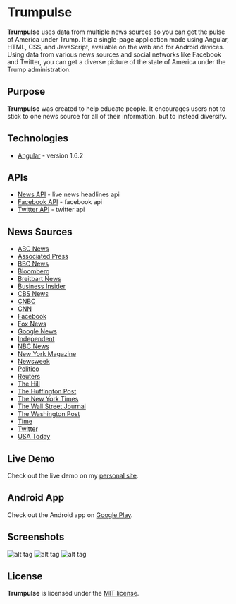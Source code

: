 # Trumpulse
**Trumpulse** uses data from multiple news sources so you can get the pulse of America under Trump. It is a single-page application made using Angular, HTML, CSS, and JavaScript, available on the web and for Android devices. Using data from various news sources and social networks like Facebook and Twitter, you can get a diverse picture of the state of America under the Trump administration.

## Purpose
**Trumpulse** was created to help educate people. It encourages users not to stick to one news source for all of their information. but to instead diversify.

## Technologies
* [Angular](https://angularjs.org/) - version 1.6.2

## APIs
* [News API](https://newsapi.org/) - live news headlines api
* [Facebook API](https://developers.facebook.com/) - facebook api
* [Twitter API](https://dev.twitter.com/) - twitter api

## News Sources
* [ABC News](https://abcnews.go.com/)
* [Associated Press](https://www.ap.org/)
* [BBC News](https://www.bbc.com/news)
* [Bloomberg](https://www.bloomberg.com/)
* [Breitbart News](http://www.breitbart.com/)
* [Business Insider](http://www.businessinsider.com/)
* [CBS News](https://www.cbsnews.com/)
* [CNBC](https://www.cnbc.com/)
* [CNN](https://www.cnn.com/)
* [Facebook](https://www.facebook.com/)
* [Fox News](https://www.foxnews.com/)
* [Google News](https://news.google.com/)
* [Independent](https://www.independent.co.uk/)
* [NBC News](https://www.nbcnews.com/)
* [New York Magazine](https://nymag.com/)
* [Newsweek](http://www.newsweek.com/)
* [Politico](https://www.politico.com/)
* [Reuters](https://www.reuters.com/)
* [The Hill](http://thehill.com/)
* [The Huffington Post](https://www.huffingtonpost.com/)
* [The New York Times](https://www.nytimes.com/)
* [The Wall Street Journal](https://www.wsj.com/)
* [The Washington Post](https://www.washingtonpost.com/)
* [Time](http://time.com/)
* [Twitter](https://twitter.com/)
* [USA Today](https://www.usatoday.com/)

## Live Demo
Check out the live demo on my [personal site](https://www.alanmorel.com/trumpulse/).

## Android App
Check out the Android app on [Google Play](https://play.google.com/store/apps/details?id=alanmorel.trumpulse).

## Screenshots

![alt tag](https://i.imgur.com/9kRUHmG.png)
![alt tag](https://i.imgur.com/9iMb1B1.png)
![alt tag](https://i.imgur.com/08MfL9I.png)

## License
**Trumpulse** is licensed under the [MIT license](LICENSE).
